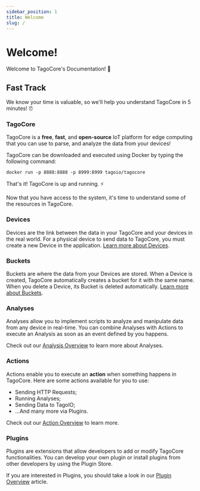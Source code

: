 ```yaml
---
sidebar_position: 1
title: Welcome
slug: /
---
```


# Welcome!

Welcome to TagoCore's Documentation! 📖

## Fast Track

We know your time is valuable, so we'll help you understand TagoCore in 5 minutes! ⏰

### TagoCore

TagoCore is a **free**, **fast**, and **open-source** IoT platform for edge computing that you can use to parse,
and analyze the data from your devices!

TagoCore can be downloaded and executed using Docker by typing the following command:

```shell
docker run -p 8888:8888 -p 8999:8999 tagoio/tagocore
```

That's it! TagoCore is up and running. ⚡

Now that you have access to the system, it's time to understand some of the resources in TagoCore.

### Devices

Devices are the link between the data in your TagoCore and your devices in the real world. For a physical device to
send data to TagoCore, you must create a new Device in the application. [Learn more about Devices](/device).

### Buckets

Buckets are where the data from your Devices are stored. When a Device is created, TagoCore automatically creates a
bucket for it with the same name. When you delete a Device, its Bucket is deleted automatically.
[Learn more about Buckets](/bucket).

### Analyses

Analyses allow you to implement scripts to analyze and manipulate data from any device in real-time. You can combine
Analyses with Actions to execute an Analysis as soon as an event defined by you happens.

Check out our [Analysis Overview](/analysis) to learn more about Analyses.

### Actions

Actions enable you to execute an **action** when something happens in TagoCore. Here are some actions available for
you to use:
- Sending HTTP Requests;
- Running Analyses;
- Sending Data to TagoIO;
- ...And many more via Plugins.

Check out our [Action Overview](/action) to learn more.

### Plugins

Plugins are extensions that allow developers to add or modify TagoCore functionalities. You can develop your own
plugin or install plugins from other developers by using the Plugin Store.

If you are interested in Plugins, you should take a look in our [Plugin Overview](/plugin) article.
